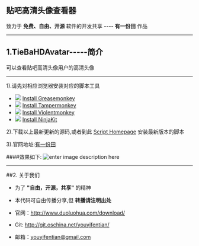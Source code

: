 贴吧高清头像查看器
------
致力于 **免费、自由、开源** 软件的开发共享 ---- **有一份田** 作品
****
## 1.TieBaHDAvatar-----简介
可以查看贴吧高清头像用户的高清头像
****

1).请先对相应浏览器安装对应的脚本工具

 - ![][1] [Install Greasemonkey][2]
 - ![][3] [Install Tampermonkey][4]
 - ![][5] [Install Violentmonkey][6]
 - ![][7] [Install NinjaKit][8]

2).下载以上最新更新的源码,或者到此 [Script Homepage][9] 安装最新版本的脚本

3).官网地址:[有一份田][10]


####效果如下:
![enter image description here][11]

----
##2. 关于我们
* 为了 **"自由，开源，共享"** 的精神
* 本代码可自由传播分享,但 **转播请注明出处**
* 官网：http://www.duoluohua.com/download/
* Git: http://git.oschina.net/youyifentian/
* 邮箱：youyifentian@gmail.com


  [1]: http://userscripts.org/images/browsers/firefox.png
  [2]: https://addons.mozilla.org/en-US/firefox/addon/greasemonkey/
  [3]: http://userscripts.org/images/browsers/chrome.png
  [4]: https://chrome.google.com/webstore/detail/tampermonkey/dhdgffkkebhmkfjojejmpbldmpobfkfo
  [5]: http://userscripts.org/images/browsers/opera.png
  [6]: https://addons.opera.com/en/extensions/details/violent-monkey/
  [7]: http://userscripts.org/images/browsers/safari.png
  [8]: http://ss-o.net/safari/extension/NinjaKit.safariextz
  [9]: http://userscripts.org/scripts/show/185730
  [10]: http://www.duoluohua.com/download/
  [11]: http://img.duoluohua.com/appimg/script_tiebahdavatar_options_1.png



